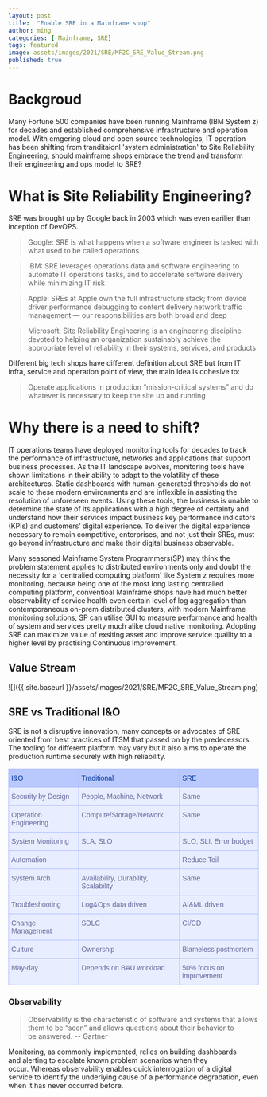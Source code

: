 ```yaml
---
layout: post
title:  "Enable SRE in a Mainframe shop"
author: ming
categories: [ Mainframe, SRE]
tags: featured
image: assets/images/2021/SRE/MF2C_SRE_Value_Stream.png
published: true
---
```

# Backgroud
Many Fortune 500 companies have been running Mainframe (IBM System z) for decades and established comprehensive infrastructure and operation model. With emgering cloud and open source technologies, IT operation has been shifting from tranditaionl 'system administration' to Site Reliability Engineering, should mainframe shops embrace the trend and transform their engineering and ops model to SRE?

# What is Site Reliability Engineering?
SRE was brought up by Google back in 2003 which was even earilier than inception of DevOPS.

>Google: SRE is what happens when a software engineer is tasked with what used to be called operations

>IBM: SRE leverages operations data and software engineering to automate IT operations tasks, and to accelerate software delivery while minimizing IT risk

>Apple: SREs at Apple own the full infrastructure stack; from device driver performance debugging to content delivery network traffic management — our responsibilities are both broad and deep

>Microsoft: Site Reliability Engineering is an engineering discipline devoted to helping an organization sustainably achieve the appropriate level of reliability in their systems, services, and products

Different big tech shops have different definition about SRE but from IT infra, service and operation point of view, the main idea is cohesive to:
>Operate applications in production “mission-critical systems” and do whatever is necessary to keep the site up and running

# Why there is a need to shift?
IT operations teams have deployed monitoring tools for decades to track the performance of infrastructure, networks and applications that support business processes. As the IT landscape evolves, monitoring tools have shown limitations in their ability to adapt to the volatility of these architectures. Static dashboards with human-generated thresholds do not scale to these modern environments and are inflexible in assisting the resolution of unforeseen events. Using these tools, the business is unable to determine the state of its applications with a high degree of certainty and understand how their services impact business key performance indicators (KPIs) and customers’ digital experience. To deliver the digital experience necessary to remain competitive, enterprises, and not just their SREs, must go beyond infrastructure and make their digital business observable.

Many seasoned Mainframe System Programmers(SP) may think the problem statement applies to distributed environments only and doubt the necessity for a 'centralied computing platform' like System z requires more monitoring, because being one of the most long lasting centralied computing platform, conventioal Mainframe shops have had much better observability of service health even certain level of log aggregation than contemporaneous on-prem distributed clusters, with modern Mainframe monitoring solutions, SP can utilise GUI to measure performance and health of system and services pretty much alike cloud native monitoring. Adopting SRE can maximize value of exsiting asset and improve service quaility to a higher level by practising Continuous Improvement.

## Value Stream
![]({{ site.baseurl }}/assets/images/2021/SRE/MF2C_SRE_Value_Stream.png)


## SRE vs Traditional I&O
SRE is not a disruptive innovation, many concepts or advocates of SRE oriented from best practices of ITSM that passed on by the predecessors. The tooling for different platform may vary but it also aims to operate the production runtime securely with high reliability. 

<style type="text/css">
.tg  {border-collapse:collapse;border-color:#aabcfe;border-spacing:0;}
.tg td{background-color:#e8edff;border-color:#aabcfe;border-style:solid;border-width:1px;color:#669;
  font-family:Arial, sans-serif;font-size:14px;overflow:hidden;padding:10px 5px;word-break:normal;}
.tg th{background-color:#b9c9fe;border-color:#aabcfe;border-style:solid;border-width:1px;color:#039;
  font-family:Arial, sans-serif;font-size:14px;font-weight:normal;overflow:hidden;padding:10px 5px;word-break:normal;}
.tg .tg-0lax{text-align:left;vertical-align:top}
</style>
<table class="tg">
<thead>
  <tr>
    <th class="tg-0lax">I&amp;O</th>
    <th class="tg-0lax">Traditional</th>
    <th class="tg-0lax">SRE</th>
  </tr>
</thead>
<tbody>
  <tr>
    <td class="tg-0lax">Security by Design</td>
    <td class="tg-0lax">People, Machine, Network</td>
    <td class="tg-0lax">Same</td>
  </tr>
  <tr>
    <td class="tg-0lax">Operation Engineering</td>
    <td class="tg-0lax">Compute/Storage/Network</td>
    <td class="tg-0lax">Same</td>
  </tr>
  <tr>
    <td class="tg-0lax">System Monitoring</td>
    <td class="tg-0lax">SLA, SLO</td>
    <td class="tg-0lax">SLO, SLI, Error budget</td>
  </tr>
  <tr>
    <td class="tg-0lax">Automation</td>
    <td class="tg-0lax"></td>
    <td class="tg-0lax">Reduce Toil </td>
  </tr>
  <tr>
    <td class="tg-0lax">System Arch</td>
    <td class="tg-0lax">Availability, Durability, Scalability</td>
    <td class="tg-0lax">Same</td>
  </tr>
  <tr>
    <td class="tg-0lax">Troubleshooting</td>
    <td class="tg-0lax">Log&amp;Ops data driven</td>
    <td class="tg-0lax">AI&amp;ML driven</td>
  </tr>
  <tr>
    <td class="tg-0lax">Change Management</td>
    <td class="tg-0lax">SDLC</td>
    <td class="tg-0lax">CI/CD</td>
  </tr>
  <tr>
    <td class="tg-0lax">Culture </td>
    <td class="tg-0lax">Ownership </td>
    <td class="tg-0lax">Blameless postmortem</td>
  </tr>
  <tr>
    <td class="tg-0lax">May-day</td>
    <td class="tg-0lax">Depends on BAU workload</td>
    <td class="tg-0lax">50% focus on improvement</td>
  </tr>
</tbody>
</table>

### Observability
>Observability is the characteristic of software and systems that allows them to be “seen” and allows questions about their behavior to be answered. -- Gartner

Monitoring, as commonly implemented, relies on building dashboards and alerting to escalate known problem scenarios when they occur. Whereas observability enables quick interrogation of a digital service to identify the underlying cause of a performance degradation, even when it has never occurred before.
